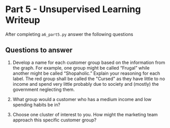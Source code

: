# Part 5 - Unsupervised Learning Writeup

After completing `a6_part5.py` answer the following questions

## Questions to answer

1. Develop a name for each customer group based on the information from the graph. For example, one group might be called “Frugal” while another might be called “Shopaholic.” Explain your reasoning for each label.
The red group shall be called the "Cursed" as they have little to no income and spend very little probably due to society and (mostly) the government neglecting them.

2. What group would a customer who has a medium income and low spending habits be in?

3. Choose one cluster of interest to you. How might the marketing team approach this specific customer group?

